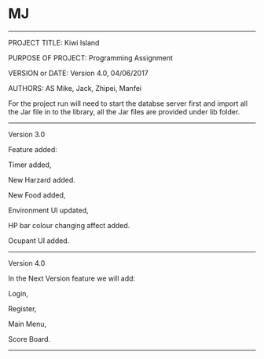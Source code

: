 # MJ
-----------------------------------------------------------------------

PROJECT TITLE: Kiwi Island

PURPOSE OF PROJECT: Programming Assignment

VERSION or DATE: Version 4.0, 04/06/2017

AUTHORS: AS Mike, Jack, Zhipei, Manfei

For the project run will need to start the databse server first and import all the Jar file in to the library, all the Jar files are provided under lib folder.

---------------------------------------------------

Version 3.0



Feature added:

Timer added,

New Harzard added.

New Food added,

Environment UI updated,

HP bar colour changing affect added.

Ocupant UI added.

---------------------------------------------------

Version 4.0


In the Next Version feature we will add:

Login,

Register,

Main Menu,

Score Board.

---------------------------------------------------
